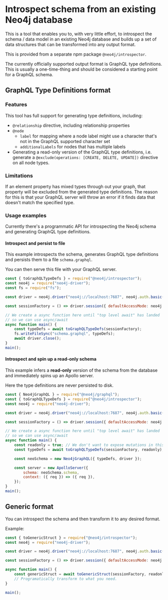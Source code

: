 # Introspect schema from an existing Neo4j database

This is a tool that enables you to, with very little effort, to introspect the schema / data model in an existing Neo4j database and builds up a set of data structures that can be transformed into any output format.

This is provided from a separate npm package `@neo4j/introspector`.

The currently officially supported output format is GraphQL type definitions.
This is usually a one-time-thing and should be considered a starting point for a GraphQL schema.

## GraphQL Type Definitions format

### Features

This tool has full support for generating type definitions, including:

-   `@relationship` directive, including relationship properties
-   `@node`
    -   `label` for mapping where a node label might use a character that's not in the GraphQL supported character set
    -   `additionalLabels` for nodes that has multiple labels
-   Generating a read-only version of the GraphQL type definitions, i.e. generate a `@exclude(operations: [CREATE, DELETE, UPDATE])` directive on all node types.

### Limitations

If an element property has mixed types through out your graph, that property will be excluded from the
generated type definitions. The reason for this is that your GraphQL server will throw an error if it
finds data that doesn't match the specified type.

### Usage examples

Currently there's a programmatic API for introspecting the Neo4j schema and generating GraphQL type definitions.

#### Introspect and persist to file

This example introspects the schema, generates GraphQL type definitions and persists them to a file `schema.graphql`.

You can then serve this file with your GraphQL server.

```js
const { toGraphQLTypeDefs } = require("@neo4j/introspector");
const neo4j = require("neo4j-driver");
const fs = require("fs");

const driver = neo4j.driver("neo4j://localhost:7687", neo4j.auth.basic("neo4j", "password"));

const sessionFactory = () => driver.session({ defaultAccessMode: neo4j.session.READ });

// We create a async function here until "top level await" has landed
// so we can use async/await
async function main() {
    const typeDefs = await toGraphQLTypeDefs(sessionFactory);
    fs.writeFileSync("schema.graphql", typeDefs);
    await driver.close();
}
main();
```

#### Introspect and spin up a read-only schema

This example infers a **read-only** version of the schema from the database and immediately spins up an Apollo server.

Here the type definitions are never persisted to disk.

```js
const { Neo4jGraphQL } = require("@neo4j/graphql");
const { toGraphQLTypeDefs } = require("@neo4j/introspector");
const neo4j = require("neo4j-driver");

const driver = neo4j.driver("neo4j://localhost:7687", neo4j.auth.basic("neo4j", "password"));

const sessionFactory = () => driver.session({ defaultAccessMode: neo4j.session.READ });

// We create a async function here until "top level await" has landed
// so we can use async/await
async function main() {
    const readonly = true; // We don't want to expose mutations in this case
    const typeDefs = await toGraphQLTypeDefs(sessionFactory, readonly);

    const neoSchema = new Neo4jGraphQL({ typeDefs, driver });

    const server = new ApolloServer({
        schema: neoSchema.schema,
        context: ({ req }) => ({ req }),
    });
}
main();
```

## Generic format

You can introspect the schema and then transform it to any desired format.

Example:

```js
const { toGenericStruct } = require("@neo4j/introspector");
const neo4j = require("neo4j-driver");

const driver = neo4j.driver("neo4j://localhost:7687", neo4j.auth.basic("neo4j", "password"));

const sessionFactory = () => driver.session({ defaultAccessMode: neo4j.session.READ });

async function main() {
    const genericStruct = await toGenericStruct(sessionFactory, readonly);
    // Programatically transform to what you need.
}

main();
```
